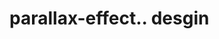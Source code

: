 # parallax-effect.. desgin                                                                                                                                                                                                                                                                                                                                                                                                                                                                                                                                                                                                                                    
